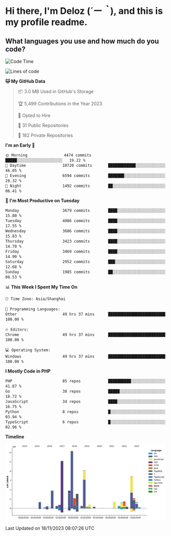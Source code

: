 # **Hi there, I'm Deloz (*´ー｀*), and this is my profile readme.**

## **What languages you use and how much do you code?**

<!--START_SECTION:waka-->
![Code Time](http://img.shields.io/badge/Code%20Time-2%2C805%20hrs%206%20mins-blue)

![Lines of code](https://img.shields.io/badge/From%20Hello%20World%20I%27ve%20Written-32.2%20million%20lines%20of%20code-blue)

**🐱 My GitHub Data** 

> 📦 3.0 MB Used in GitHub's Storage 
 > 
> 🏆 5,499 Contributions in the Year 2023
 > 
> 💼 Opted to Hire
 > 
> 📜 31 Public Repositories 
 > 
> 🔑 182 Private Repositories 
 > 
**I'm an Early 🐤** 

```text
🌞 Morning                4474 commits        █████░░░░░░░░░░░░░░░░░░░░   19.22 % 
🌆 Daytime                10720 commits       ████████████░░░░░░░░░░░░░   46.05 % 
🌃 Evening                6594 commits        ███████░░░░░░░░░░░░░░░░░░   28.32 % 
🌙 Night                  1492 commits        ██░░░░░░░░░░░░░░░░░░░░░░░   06.41 % 
```
📅 **I'm Most Productive on Tuesday** 

```text
Monday                   3679 commits        ████░░░░░░░░░░░░░░░░░░░░░   15.80 % 
Tuesday                  4086 commits        ████░░░░░░░░░░░░░░░░░░░░░   17.55 % 
Wednesday                3686 commits        ████░░░░░░░░░░░░░░░░░░░░░   15.83 % 
Thursday                 3423 commits        ████░░░░░░░░░░░░░░░░░░░░░   14.70 % 
Friday                   3469 commits        ████░░░░░░░░░░░░░░░░░░░░░   14.90 % 
Saturday                 2952 commits        ███░░░░░░░░░░░░░░░░░░░░░░   12.68 % 
Sunday                   1985 commits        ██░░░░░░░░░░░░░░░░░░░░░░░   08.53 % 
```


📊 **This Week I Spent My Time On** 

```text
🕑︎ Time Zone: Asia/Shanghai

💬 Programming Languages: 
Other                    49 hrs 37 mins      █████████████████████████   100.00 % 

🔥 Editors: 
Chrome                   49 hrs 37 mins      █████████████████████████   100.00 % 

💻 Operating System: 
Windows                  49 hrs 37 mins      █████████████████████████   100.00 % 
```

**I Mostly Code in PHP** 

```text
PHP                      85 repos            ██████████░░░░░░░░░░░░░░░   41.87 % 
Go                       38 repos            █████░░░░░░░░░░░░░░░░░░░░   18.72 % 
JavaScript               34 repos            ████░░░░░░░░░░░░░░░░░░░░░   16.75 % 
Python                   8 repos             █░░░░░░░░░░░░░░░░░░░░░░░░   03.94 % 
TypeScript               6 repos             █░░░░░░░░░░░░░░░░░░░░░░░░   02.96 % 
```



**Timeline**

![Lines of Code chart](https://raw.githubusercontent.com/deloz/deloz/main/assets/bar_graph.png)


 Last Updated on 18/11/2023 08:07:26 UTC
<!--END_SECTION:waka-->
